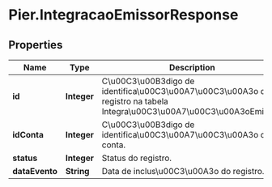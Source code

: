 # Pier.IntegracaoEmissorResponse

## Properties
Name | Type | Description | Notes
------------ | ------------- | ------------- | -------------
**id** | **Integer** | C\u00C3\u00B3digo de identifica\u00C3\u00A7\u00C3\u00A3o do registro na tabela Integra\u00C3\u00A7\u00C3\u00A3oEmissor. | [optional] 
**idConta** | **Integer** | C\u00C3\u00B3digo de identifica\u00C3\u00A7\u00C3\u00A3o da conta. | [optional] 
**status** | **Integer** | Status do registro. | [optional] 
**dataEvento** | **String** | Data de inclus\u00C3\u00A3o do registro. | [optional] 


